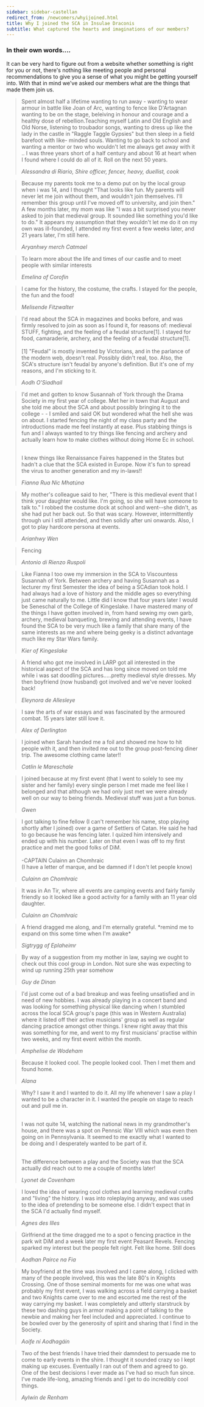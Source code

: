 ```yaml
---
sidebar: sidebar-castellan
redirect_from: /newcomers/whyijoined.html
title: Why I joined the SCA in Insulae Draconis
subtitle: What captured the hearts and imaginations of our members?
---
```


<h3>In their own words.... </h3>
<p style="text-align: left;">It can be very hard to figure out from a website whether something is right for you or not, there's nothing like meeting people and personal recommendations to give you a sense of what you might be getting yourself into.  With that in mind we've asked our members what are the things that made them join us. </p>
                      
<blockquote class="testimonial">
<p style="text-align: left;">Spent almost half a lifetime wanting to run away - wanting to wear armour in battle like Joan of Arc, wanting to fence like D'Artagnan wanting to be on the stage, beleiving in honour and courage and a healthy dose of rebellion.Teaching myself Latin and Old English and Old Norse, listening to troubador songs, wanting to dress up like the lady in the castle in "Raggle Taggle Gypsies" but then sleep in a field barefoot with like- minded souls. Wanting to go back to school and wanting a mentor or two who wouldn't let me always get away with it .. I was three years short of a half century and about 16 at heart when I found where I could do all of it. Roll on the next 50 years.</p>
<cite>
<span class="name">Alessandra di Riario, Shire officer, fencer, heavy, duellist, cook</span>
</cite>
</blockquote>


<blockquote class="testimonial">
<p style="text-align: left;">Because my parents took me to a demo put on by the local group when i was 14, and I thought "That looks like fun. My parents will never let me join without them, and wouldn't join themselves. I'll remember this group until I've moved off to university, and join then." A few months later, my mom was like "I was a bit surprised you never asked to join that medieval group. It sounded like something you'd like to do." It appears my assumption that they wouldn't let me do it on my own was ill-founded, I attended my first event a few weeks later, and 21 years later, I'm still here.</p>
<cite>
<span class="name">Aryanhwy merch Catmael</span>
</cite>
</blockquote>

<blockquote class="testimonial">
<p style="text-align: left;">To learn more about the life and times of our castle and to meet people with similar interests</p>
<cite>
<span class="name">Emelina of Corofin</span>
</cite>
</blockquote>


<blockquote class="testimonial">
<p style="text-align: left;">I came for the history, the costume, the crafts. I stayed for the people, the fun and the food!</p>
<cite>
<span class="name">Melisende Fitzwalter</span>
</cite>
</blockquote>

<blockquote class="testimonial">
<p style="text-align: left;">
I'd read about the SCA in magazines and books before, and was firmly resolved to join as soon as I found it, for reasons of: medieval STUFF, fighting, and the feeling of a feudal structure[1]. I stayed for food, camaraderie, archery, and the feeling of a feudal structure[1].<br/><br />
[1] "Feudal" is mostly invented by Victorians, and in the parlance of the modern web, doesn't real. Possibly didn't real, too. Also, the SCA's structure isn't feudal by anyone's definition. But it's one of my reasons, and I'm sticking to it.
</p>
<cite>
<span class="name">Aodh O'Siadhail</span>
</cite>
</blockquote>

<blockquote class="testimonial">
<p style="text-align: left;">
I'd met and gotten to know Susannah of York through the Drama Society in my first year of college. Met her in town that August and she told me about the SCA and about possibly bringing it to the college - - I smiled and said OK but wondered what the hell she was on about. I started fencing the night of my class party and the introductions made me feel instantly at ease. Plus stabbing things is fun and I always wanted to try things like fencing and archery and actually learn how to make clothes without doing Home Ec in school.<br /><br />

I knew things like Renaissance Faires happened in the States but hadn't a clue that the SCA existed in Europe. Now it's fun to spread the virus to another generation and my in-laws!!
</p>
<cite>
<span class="name">Fianna Rua Nic Mhatúna</span>
</cite>
</blockquote>

<blockquote class="testimonial">
<p style="text-align: left;">
My mother's colleague said to her, "There is this medieval event that I think your daughter would like. I'm going, so she will have someone to talk to." I robbed the costume dock at school and went--she didn't, as she had put her back out. So that was scary. However, intermittently through uni I still attended, and then solidly after uni onwards. Also, I got to play hardcore persona at events.
</p>
<cite>
<span class="name">Arianhwy Wen</span>
</cite>
</blockquote>

<blockquote class="testimonial">
<p style="text-align: left;">
Fencing
</p>
<cite>
<span class="name">Antonio di Rienzo Ruspoli</span>
</cite>
</blockquote>

<blockquote class="testimonial">
<p style="text-align: left;">
Like Fianna I too owe my immersion in the SCA to Viscountess Susannah of York. Between archery and having Susannah as a lecturer my first Semester the idea of being a SCAdian took hold. I had always had a love of history and the middle ages so everything just came naturally to me. Little did I know that four years later I would be Seneschal of the College of Kingeslake. I have mastered many of the things I have gotten involved in, from hand sewing my own garb, archery, medieval banqueting, brewing and attending events, I have found the SCA to be very much like a family that share many of the same interests as me and where being geeky is a distinct advantage much like my Star Wars family.
</p>
<cite>
<span class="name">Kier of Kingeslake</span>
</cite>
</blockquote>

<blockquote class="testimonial">
<p style="text-align: left;">
A friend who got me involved in LARP got all interested in the historical aspect of the SCA and has long since moved on told me while i was sat doodling pictures.....pretty medieval style dresses. My then boyfriend (now husband) got involved and we've never looked back!
</p>
<cite>
<span class="name">Eleynora de Allesleye</span>
</cite>
</blockquote>

<blockquote class="testimonial">
<p style="text-align: left;">
I saw the arts of war essays and was fascinated by the armoured combat. 15 years later still love it.
</p>
<cite>
<span class="name">Alex of Derlington</span>
</cite>
</blockquote>

<blockquote class="testimonial">
<p style="text-align: left;">
I joined when Sarah handed me a foil and showed me how to hit people with it, and then invited me out to the group post-fencing diner trip. The awesome clothing came later!!
</p>
<cite>
<span class="name">Catlin le Mareschale</span>
</cite>
</blockquote>

<blockquote class="testimonial">
<p style="text-align: left;">
I joined because at my first event (that I went to solely to see my sister and her family) every single person I met made me feel like I belonged and that although we had only just met we were already well on our way to being friends. Medieval stuff was just a fun bonus.
</p>
<cite>
<span class="name">Gwen</span>
</cite>
</blockquote>

<blockquote class="testimonial">
<p style="text-align: left;">
I got talking to fine fellow (I can't remember his name, stop playing shortly after I joined) over a game of Settlers of Catan. He said he had to go because he was fencing later. I quized him intensively and ended up with his number. Later on that even I was off to my first practice and met the good folks of DiM.<br /><br />
-CAPTAIN Culainn an Chomhraic<br />
(I have a letter of marque, and be damned if I don't let people know)
</p>
<cite>
<span class="name">Culainn an Chomhraic</span>
</cite>
</blockquote>

<blockquote class="testimonial">
<p style="text-align: left;">
It was in An Tir, where all events are camping events and fairly family friendly so it looked like a good activity for a family with an 11 year old daughter.
</p>
<cite>
<span class="name">Culainn an Chomhraic</span>
</cite>
</blockquote>

<blockquote class="testimonial">
<p style="text-align: left;">
A friend dragged me along, and I'm eternally grateful. *remind me to expand on this some time when I'm awake*
</p>
<cite>
<span class="name">Sigtrygg of Eplaheimr</span>
</cite>
</blockquote>

<blockquote class="testimonial">
<p style="text-align: left;">
By way of a suggestion from my mother in law, saying we ought to check out this cool group in London. Not sure she was expecting to wind up running 25th year somehow
</p>
<cite>
<span class="name">Guy de Dinan</span>
</cite>
</blockquote>

<blockquote class="testimonial">
<p style="text-align: left;">
I'd just come out of a bad breakup and was feeling unsatisfied and in need of new hobbies. I was already playing in a concert band and was looking for something physical like dancing when I stumbled across the local SCA group's page (this was in Western Australia) where it listed off their active musicians' group as well as regular dancing practice amongst other things. I knew right away that this was something for me, and went to my first musicians' practise within two weeks, and my first event within the month.
</p>
<cite>
<span class="name">Amphelise de Wodeham</span>
</cite>
</blockquote>

<blockquote class="testimonial">
<p style="text-align: left;">
Because it looked cool. The people looked cool. Then I met them and found home.
</p>
<cite>
<span class="name">Alana </span>
</cite>
</blockquote>

<blockquote class="testimonial">
<p style="text-align: left;">
Why? I saw it and I wanted to do it. All my life whenever I saw a play I wanted to be a character in it. I wanted the people on stage to reach out and pull me in.<br /><br />

I was not quite 14, watching the national news in my grandmother's house, and there was a spot on Pennsic War VIII which was even then going on in Pennsylvania. It seemed to me exactly what I wanted to be doing and I desperately wanted to be part of it.<br /><br />

The difference between a play and the Society was that the SCA actually did reach out to me a couple of months later!
</p>
<cite>
<span class="name">Lyonet de Covenham</span>
</cite>
</blockquote>

<blockquote class="testimonial">
<p style="text-align: left;">
I loved the idea of wearing cool clothes and learning medieval crafts and "living" the history. I was into roleplaying anyway, and was used to the idea of pretending to be someone else. I didn't expect that in the SCA I'd actually find myself.
</p>
<cite>
<span class="name">Agnes des Illes</span>
</cite>
</blockquote>

<blockquote class="testimonial">
<p style="text-align: left;">
Girlfriend at the time dragged me to a spot o fencing practice in the park wit DiM and a week later my first event Peasant Revels. Fencing sparked my interest but the people felt right. Felt like home. Still does
</p>
<cite>
<span class="name">Aodhan Pairce na Fia</span>
</cite>
</blockquote>

<blockquote class="testimonial">
<p style="text-align: left;">
My boyfriend at the time was involved and I came along, I clicked with many of the people involved, this was the late 80's in Knights Crossing. One of those seminal moments for me was one what was probably my first event, I was walking across a field carrying a basket and two Knights came over to me and escorted me the rest of the way carrying my basket. I was completely and utterly starstruck by these two dashing guys in armor making a point of talking to the newbie and making her feel included and appreciated. I continue to be bowled over by the generosity of spirit and sharing that I find in the Society.
</p>
<cite>
<span class="name">Aoife ní Aodhagáin  </span>
</cite>
</blockquote>

<blockquote class="testimonial">
<p style="text-align: left;">
Two of the best friends I have tried their damndest to persuade me to come to early events in the shire. I thought it sounded crazy so I kept making up excuses. Eventually I ran out of them and agreed to go. One of the best decisions I ever made as I've had so much fun since. I've made life-long, amazing friends and I get to do incredibly cool things. 
</p>
<cite>
<span class="name">Aylwin de Renham</span>
</cite>
</blockquote>
